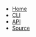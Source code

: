 * [Home](@root/)
* [CLI](@root/cli//)
* [API](@root/api//)
* [Source](https://github.com/dmulholl/janus-go)
